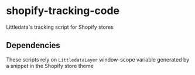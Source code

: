 # shopify-tracking-code
Littledata's tracking script for Shopify stores

Dependencies
---

These scripts rely on `LittledataLayer` window-scope variable generated by a snippet in the Shopify store theme